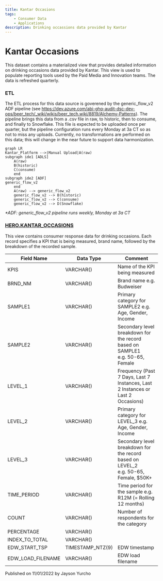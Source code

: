 ```yaml
---
title: Kantar Occasions
tags:
    - Consumer Data
    - Applications
description: Drinking occassions data provided by Kantar
---
```


# Kantar Occasions  
This dataset contains a materialized view that provides detailed information on drinking occasions data provided by Kantar. This view is used to populate reporting tools used by the Paid Media and Innovation teams. The data is refreshed quarterly. 

### ETL
The ETL process for this data source is goverened by the generic_flow_v2 ADF pipeline (see https://dev.azure.com/abi-ghq-audit-dsc-dev-ops/beer_tech/_wiki/wikis/beer_tech.wiki/8819/Alchemy-Patterns). The pipeline brings this data from a .csv file in raw, to historic, then to consume, and finally to Snowflake. This file is expected to be uploaded once per quarter, but the pipeline configuration runs every Monday at 3a CT so as not to miss any uploads. Currently, no transformations are performed on this data; this will change in the near future to support data harmonization. 


```mermaid
graph LR
Kantar_Platform -->|Manual Upload|A(raw)
subgraph ide1 [ADLS]
    A(raw)
    B(historic)
    C(consume)
    end
subgraph ide2 [ADF]
generic_flow_v2
    end
    A(raw) --> generic_flow_v2
    generic_flow_v2 --> B(historic)
    generic_flow_v2 --> C(consume)
    generic_flow_v2 --> D(Snowflake)
```
_*ADF: generic_flow_v2 pipeline runs weekly, Monday at 3a CT_

### **[HERO.KANTAR\_OCCASIONS](https://app.snowflake.com/east-us-2.azure/abinbev_naz/#/data/databases/ABI_WH/schemas/HERO/view/KANTAR_OCCASIONS)**
This view contains consumer response data for drinking occasions. Each record specifies a KPI that is being measured, brand name, followed by the breakdown of the recorded sample.


| **Field Name** | **Data Type** | **Comment** |
| --- | --- | --- | 
|KPIS|VARCHAR()|Name of the KPI being measured 
|BRND_NM| VARCHAR()|Brand name e.g. Budweiser|
|SAMPLE1|VARCHAR()|Primary category for SAMPLE2 e.g. Age, Gender, Income|
|SAMPLE2|VARCHAR()|Secondary level breakdown for the record based on SAMPLE1<br />e.g. 50-65, Female|
|LEVEL_1|VARCHAR()|Frequency (Past 7 Days, Last 7 Instances, Last 2 Instances or Last 2 Occasions)|
|LEVEL_2|VARCHAR()|Primary category for LEVEL_3 e.g. Age, Gender, Income|
|LEVEL_3|VARCHAR()|Secondary level breakdown for the record based on LEVEL_2<br />e.g. 50-65, Female, $50K+|
|TIME_PERIOD|VARCHAR()|Time period for the sample e.g. R12M (= Rolling 12 months)|
|COUNT| VARCHAR()|Number of respondents for the category |
|PERCENTAGE|VARCHAR()|
|INDEX_TO_TOTAL|VARCHAR()|
|EDW_START_TSP|TIMESTAMP_NTZ(9)|EDW timestamp|
|EDW_LOAD_FILENAME| VARCHAR()|EDW load filename| 

Published on 11/01/2022 by Jayson Yurcho
